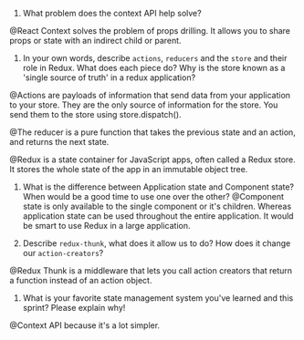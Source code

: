 1. What problem does the context API help solve?

@React Context solves the problem of props drilling. It allows you to share props or state with an indirect child or parent.

1. In your own words, describe `actions`, `reducers` and the `store` and their role in Redux. What does each piece do? Why is the store known as a 'single source of truth' in a redux application?

@Actions are payloads of information that send data from your application to your store. They are the only source of information for the store. You send them to the store using store.dispatch().

@The reducer is a pure function that takes the previous state and an action, and returns the next state.

@Redux is a state container for JavaScript apps, often called a Redux store. It stores the whole state of the app in an immutable object tree.

1. What is the difference between Application state and Component state? When would be a good time to use one over the other?
   @Component state is only available to the single component or it's children. Whereas application state can be used throughout the entire application. It would be smart to use Redux in a large application.

1. Describe `redux-thunk`, what does it allow us to do? How does it change our `action-creators`?

@Redux Thunk is a middleware that lets you call action creators that return a function instead of an action object.

1. What is your favorite state management system you've learned and this sprint? Please explain why!

@Context API because it's a lot simpler.
